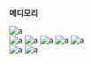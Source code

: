 <a href="https://www.medimory.com" style="text-decoration:none; font-weight:bold;">메디모리</a>



![a](https://img.shields.io/badge/Windows-0078D6?style=for-the-badge&logo=windows&logoColor=white)
<br/>
![a](https://img.shields.io/badge/HTML5-E34F26?style=for-the-badge&logo=html5&logoColor=white)
![a](https://img.shields.io/badge/CSS3-1572B6?style=for-the-badge&logo=css3&logoColor=white)
![a](https://img.shields.io/badge/JavaScript-F7DF1E?style=for-the-badge&logo=JavaScript&logoColor=white)
![a](https://img.shields.io/badge/Node.js-43853D?style=for-the-badge&logo=node.js&logoColor=white)
![a](https://img.shields.io/badge/React-20232A?style=for-the-badge&logo=react&logoColor=61DAFB)
<br/>
![a](https://img.shields.io/badge/Amazon_AWS-232F3E?style=for-the-badge&logo=amazon-aws&logoColor=white)
![a](https://img.shields.io/badge/Amazon%20DynamoDB-4053D6?style=for-the-badge&logo=Amazon%20DynamoDB&logoColor=white)
